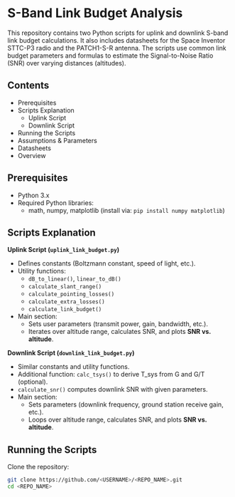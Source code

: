 S-Band Link Budget Analysis
===========================

This repository contains two Python scripts for uplink and downlink 
S-band link budget calculations. It also includes datasheets for the 
Space Inventor STTC-P3 radio and the PATCH1-S-R antenna. The scripts 
use common link budget parameters and formulas to estimate the 
Signal-to-Noise Ratio (SNR) over varying distances (altitudes).

Contents
--------
- Prerequisites
- Scripts Explanation
  - Uplink Script
  - Downlink Script
- Running the Scripts
- Assumptions & Parameters
- Datasheets
- Overview

Prerequisites
-------------
- Python 3.x
- Required Python libraries:
  - math, numpy, matplotlib (install via: `pip install numpy matplotlib`)

Scripts Explanation
-------------------

**Uplink Script (`uplink_link_budget.py`)**

- Defines constants (Boltzmann constant, speed of light, etc.).
- Utility functions:
  - `dB_to_linear()`, `linear_to_dB()`
  - `calculate_slant_range()`
  - `calculate_pointing_losses()`
  - `calculate_extra_losses()`
  - `calculate_link_budget()`
- Main section:
  - Sets user parameters (transmit power, gain, bandwidth, etc.).
  - Iterates over altitude range, calculates SNR, and plots **SNR vs. altitude**.

**Downlink Script (`downlink_link_budget.py`)**

- Similar constants and utility functions.
- Additional function: `calc_tsys()` to derive T_sys from G and G/T (optional).
- `calculate_snr()` computes downlink SNR with given parameters.
- Main section:
  - Sets parameters (downlink frequency, ground station receive gain, etc.).
  - Loops over altitude range, calculates SNR, and plots **SNR vs. altitude**.

Running the Scripts
-------------------
Clone the repository:
```bash
git clone https://github.com/<USERNAME>/<REPO_NAME>.git
cd <REPO_NAME>
